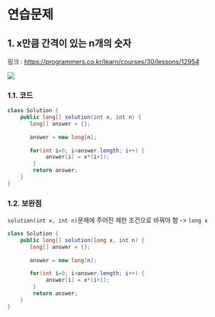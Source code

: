 # 연습문제
## 1. x만큼 간격이 있는 n개의 숫자

링크 : https://programmers.co.kr/learn/courses/30/lessons/12954

![](https://images.velog.io/images/withcolinsong/post/e300ae28-ad65-44b5-8bde-664b2ac180b2/image.png)

### 1.1. 코드

```java
class Solution {
    public long[] solution(int x, int n) {
       long[] answer = {};
        
       answer = new long[n];
        
       for(int i=0; i<answer.length; i++) {
            answer[i] = x*(i+1);
        }
        return answer;
    }
}
```

### 1.2. 보완점
`solution(int x, int n)`문제에 주어진 제한 조건으로 바꿔야 함 -> `long x`

```java
class Solution {
    public long[] solution(long x, int n) {
       long[] answer = {};
        
       answer = new long[n];
        
       for(int i=0; i<answer.length; i++) {
            answer[i] = x*(i+1);
        }
        return answer;
    }
}
```